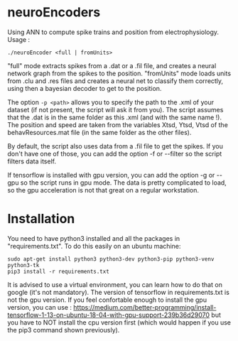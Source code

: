 # neuroEncoders
Using ANN to compute spike trains and position from electrophysiology.
Usage :
```
./neuroEncoder <full | fromUnits>
```
"full" mode extracts spikes from a .dat or a .fil file, and creates a neural network graph from the spikes to the position. "fromUnits" mode loads units from .clu and .res files and creates a neural net to classify them correctly, using then a bayesian decoder to get to the position.

The option ```-p <path>``` allows you to specify the path to the .xml of your dataset (if not present, the script will ask it from you). The script assumes that the .dat is in the same folder as this .xml (and with the same name !). The position and speed are taken from the variables Xtsd, Ytsd, Vtsd of the behavResources.mat file (in the same folder as the other files).

By default, the script also uses data from a .fil file to get the spikes. If you don't have one of those, you can add the option -f or --filter so the script filters data itself.

If tensorflow is installed with gpu version, you can add the option -g or --gpu so the script runs in gpu mode. The data is pretty complicated to load, so the gpu acceleration is not that great on a regular workstation.

# Installation
You need to have python3 installed and all the packages in "requirements.txt". To do this easily on an ubuntu machine:
```
sudo apt-get install python3 python3-dev python3-pip python3-venv python3-tk
pip3 install -r requirements.txt
```
It is advised to use a virtual environment, you can learn how to do that on google (it's not mandatory). The version of tensorflow in requirements.txt is not the gpu version. If you feel confortable enough to install the gpu version, you can use : https://medium.com/better-programming/install-tensorflow-1-13-on-ubuntu-18-04-with-gpu-support-239b36d29070 but you have to NOT install the cpu version first (which would happen if you use the pip3 command shown previously).
